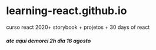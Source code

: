 # learning-react.github.io
curso react 2020+ storybook + projetos + 30 days of react
##### ate aqui demorei 2h dia 16 agosto